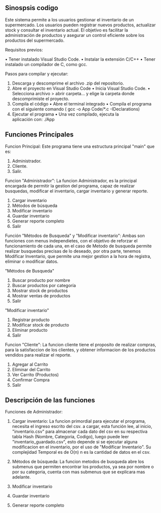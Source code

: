 ## Sinospsis codigo 
Este sistema permite a los usuarios gestionar el inventario de un supermercado. Los usuarios pueden registrar nuevos productos, actualizar stock y consultar el inventario actual. El objetivo es facilitar la administración de productos y asegurar un control eficiente sobre los productos del supermercado. 

Requisitos previos:

• Tener instalado Visual Studio Code.
• Instalar la extensión C/C++
• Tener instalado un compilador de C, como gcc.

Pasos para compilar y ejecutar:

1. Descarga y descomprime el archivo .zip del repositorio.
2. Abre el proyecto en Visual Studio Code
• Inicia Visual Studio Code.
• Selecciona archivo > abrir carpeta... y elige la carpeta donde descomprimiste el proyecto.
3.   Compila el código
• Abre el terminal integrado
• Compila el programa con el siguiente comando ( gcc -o App Code/*.c -IDeclarations)
4.   Ejecutar el programa
• Una vez compilado, ejecuta la aplicación con: ./App

## Funciones Principales

Funcion Principal: Este programa tiene una estructura principal "main" que es:

1. Administrador.
2. Cliente.
3. Salir.

Funcion "Administrador": La funcion Administrador, es la principal encargada de permitir la gestion del programa, capaz de realizar busquedas, modificar el inventario, cargar inventario y generar reporte.

1. Cargar inventario
2. Métodos de búsqueda
3. Modificar inventario
4. Guardar inventario
5. Generar reporte completo
0. Salir

Función "Métodos de Busqueda" y "Modificar inventario": Ambas son funciones con menus independietes, con el objetivo de reforzar el funcionamiento de cada una, en el caso de Metodo de busqueda permite realizar busquedas precisas de lo deseado, por otra parte, tenemos Modificar Inventario, que permite una mejor gestion a la hora de registra, eliminar o modificar datos.

"Métodos de Busqueda"
1. Buscar producto por nombre
2. Buscar productos por categoría
3. Mostrar stock de productos
4. Mostrar ventas de productos
0. Salir

"Modificar inventario"

1. Registrar producto
2. Modificar stock de producto
3. Eliminar producto
0. Salir

Funcion "Cliente": La funcion cliente tiene el proposito de realizar compras, para la satisfaccion de los clientes, y obtener informacion de los productos vendidos para realizar el reporte.

1. Agregar al Carrito
2. Eliminar del Carrito
3. Ver Carrito (Productos)
4. Confirmar Compra
0. Salir



## Descripción de las funciones

Funciones de Administrador:

1. Cargar inventario: La funcion primordial para ejecutar el programa, necesita el ingreso escrito del csv. a cargar, esta función lee, al inicio, "inventario.csv" para almacenar cada dato del csv en su respectiva tabla Hash (Nombre, Categoria, Codigo), luego puede leer "inventario_guardado.csv", esto depende si se ejecutar alguna modificacion en el inventario, por el uso de "Modificar Inventario". Su complejidad Temporal es de O(n) n es la cantidad de datos en el csv.

2. Métodos de búsqueda: La funcion metodos de busqueda abre los submenus que permiten encontrar los productos, ya sea por nombre o por su categoria, cuenta con mas submenus que se explicara mas adelante. 

3. Modificar inventario
4. Guardar inventario
5. Generar reporte completo